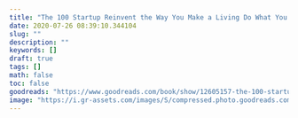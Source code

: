 ```yaml
---
title: "The 100 Startup Reinvent the Way You Make a Living Do What You Love and Create a New Future"
date: 2020-07-26 08:39:10.344104
slug: ""
description: ""
keywords: []
draft: true
tags: []
math: false
toc: false
goodreads: "https://www.goodreads.com/book/show/12605157-the-100-startup"
image: "https://i.gr-assets.com/images/S/compressed.photo.goodreads.com/books/1345666854l/12605157._SX98_.jpg"
---
```

